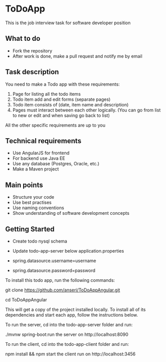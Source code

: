 # ToDoApp

This is the job interview task for software developer position

## What to do
* Fork the repository
* After work is done, make a pull request and notify me by email

## Task description
You need to make a Todo app with these requirements:
1. Page for listing all the todo items
2. Todo item add and edit forms (separate pages)
3. Todo item consists of (date, item name and description)
4. Pages must interact between each other logically. (You can go from list to new or edit and when saving go back to list)

All the other specific requirements are up to you

## Technical requirements
* Use AngularJS for frontend
* For backend use Java EE
* Use any database (Postgres, Oracle, etc.)
* Make a Maven project

## Main points
* Structure your code
* Use best practises
* Use naming conventions
* Show understanding of software development concepts

## Getting Started
* Create todo nysql schema
 
* Update todo-app-server below application.properties
* spring.datasource.username=username
* spring.datasource.password=password

To install this todo app, run the following commands:

git clone https://github.com/anseri/ToDoAppAngular.git

cd ToDoAppAngular

This will get a copy of the project installed locally. To install all of its dependencies and start each app, follow the instructions below.

To run the server, cd into the todo-app-server folder and run:

./mvnw spring-boot:run
the server on http://localhost:8090

To run the client, cd into the todo-app-client folder and run:

npm install && npm start
the client run on http://localhost:3456
